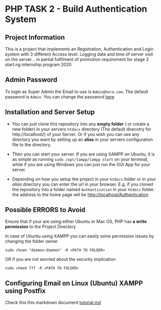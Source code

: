 # PHP TASK 2 - Build Authentication System

## Project Information
This is a project that implements an Registration, Authentication and Login system with 3 different Access level. Logging date and time of server visit on the server... in partial fulfilment of promotion requirement for stage 2 start.ng internship program 2020

## Admin Password
To login as Super Admin the Email to use is `Admin@here.com`. The default password is `Admin`. You can change the password [here](lib/AdminPassword.php)

## Installation and Server Setup
+ You can just clone this repository into any **empty folder** ( or create a new folder) in your servers `htdocs` directory (The default direcotry for http://localhost/) of your Server. Or if you wish you can use any directory you want by setting up an **alias** in your servers configuration file to the directory.

+ Then you can start your server. If you are using XAMPP on Ubuntu, it is as simple as running `sudo /opt/lampp/lampp start` on your terminal, while if you are using Windows you can just run the GUI App for your server.

+ Depending on how you setup the project in your `htdocs` folder or in your _alias_ directory you can enter the url in your browser. E.g. if you cloned the repository into a folder named `Authentication` in your `htdocs` folder. the address to the home page will be [http://localhost/Authentication](http://localhost/Authentication/)

## Possible ERRORS to Avoid
Ensure that if your are using either Ubuntu or Mac OS, PHP has  **a write permission** to the Project Directory

In case of Ubuntu using XAMPP you can easily solve permission issues by changing the folder owner

```sudo chown "daemon:daemon" -R <PATH TO FOLDER>```

OR if you are not worried about the security implication

```sudo chmod 777 -R <PATH TO FOLDER>```
## Configuring Email on Linux (Ubuntu) XAMPP using Postfix
Check this this markdown document [tutorial.md](tutorial.md)